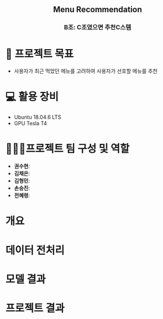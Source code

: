 <div align="center">

  
## Menu Recommendation
### B조: C조였으면 추천C스템
  
</div>

# 💫 프로젝트 목표
- 사용자가 최근 먹었던 메뉴를 고려하여 사용자가 선호할 메뉴를 추천

# 💻 활용 장비
- Ubuntu 18.04.6 LTS
- GPU Tesla T4

# 🏃🏻‍♀️프로젝트 팀 구성 및 역할
- **권수현**: 
- **김채은**: 
- **김형민**:
- **손승진**:
- **전혜령**: 

# 개요

# 데이터 전처리

# 모델 결과 

# 프로젝트 결과
